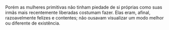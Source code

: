 ﻿Porém as mulheres primitivas não tinham piedade de si próprias como suas irmãs mais recentemente liberadas costumam fazer. Elas eram, afinal, razoavelmente felizes e contentes;  não ousavam visualizar um modo melhor ou diferente de existência.